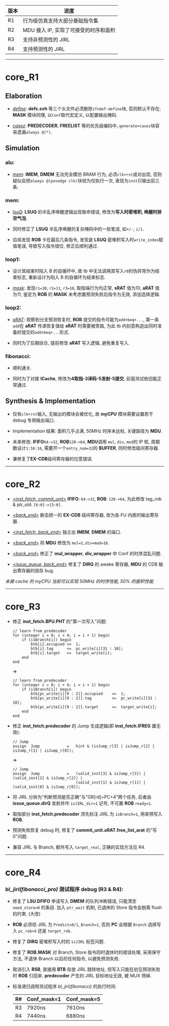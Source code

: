 | 版本 | 进度 |
| - | - |
| R1 | 行为级仿真支持大部分基础指令集 |
| R2 | MDU 接入 IP, 实现了可接受的时序和面积 |
| R3 | 支持非预测性的 JIRL |
| R4 | 支持预测性的 JIRL |

---

# core_R1 #

## Elaboration ##

- <u>*define*</u>: **defs.svh** 等三个头文件必须删除`ifndef-define`块, 否则默认不存在; **MASK** 模块同理, 以`Conf`取代宏定义, 以配置输出掩码.

- <u>*casez*</u>: **PREDECODER**, **FREELIST** 等的优先级编码中, `generate+casez`块容易遗漏`always @(*)`.

## Simulation ##

### alu: ###

- <u>*mem*</u>: **IMEM**, **DMEM** 无法完全模仿 BRAM 行为, 必须`clk+rst`成对出现, 否则疑似会把`always @(posedge clk)`块视为仅执行一次, 表现为`inst`只输出前三条.

### mem: ###

- <u>*lsuQ*</u>: **LSUQ** 的半乱序唤醒逻辑出现致命错误, 修改为**写入时密堆积, 唤醒时排空气泡**.

- 同时修正了 **LSUQ** 半乱序唤醒的复杂掩码中的一些笔误, 如`+/-`, `i/1`.

- 后续发现 **ROB** 卡在最后几条指令, 发现是 **LSUQ** 密堆积写入时`write_index`赋值笔误, 导致写入指令错位, 修正后顺利通过.

### loop1: ###

- 设计其结束时陷入 B 的自循环中, 故 tb 中无法调用其写入`r0`的伪异常作为结束标志, 重新设计为陷入 B 的自循环为结束标志.

- <u>*mask*</u>: 发现`r1=10`, `r2=11`, `r3=10`, 取指端行为均正常, **sRAT** 值为10, **aRAT** 值为11, 鉴定为 **ROB** 的 **MASK** 未考虑置预测失败后指令为无效, 添加选择逻辑.

### loop2: ###

- <u>*aRAT*</u>: 观察到分支预测恢复时, **ROB** 提交的指令可能为`add+beq+...`, 第一条`add`在 **aRAT** 传递恢复值给 **sRAT** 时需要被旁路, 为此 tb 内刻意构造出同时准备好提交的`add+beq+...`形式.

- 同时为了后期综合, 提前修改 **aRAT** 写入逻辑, 避免重复写入.

### fibonacci: ###

- 顺利通关.

- 同时为了对接 **ICache**, 修改为**4取指-3译码-5发射-5提交**, 前面测试依旧能正常通过.

## Synthesis & Implementation ##

- 仅有`clk+rst`输入, 无输出的模块会被优化, 故 **myCPU** 模块需要设置若干 debug 专用输出端口.

- Implementation 结果: 面积几乎占满, 50MHz 时序未达标, 关键路径为 **MDU**.
- 未来修改: **IFIFO**`64->32`, **ROB**`128->64`, **MDU**调用 `mul`, `div`, `mod`的 IP 核, 周期数设计`1:16:16`, 需要开一个`entry_num=32`的 **BUFFER**, 同时修改级间寄存器.

- 兼修复了**EX-CDB**级间寄存器的位宽错误.

---

# core_R2 #

- <u>*<inst_fetch, commit_unit>*</u> **IFIFO**: `64->32`, **ROB**: `128->64`, 为此修改 tag_rob & ptr_old: `[6:0]->[5:0]`.

- <u>*<back_end>*</u> 删去统一的 **EX-CDB** 级间寄存器, 改为各 FU 内嵌的输出寄存器.

- <u>*<inst_fetch, back_end>*</u> 独立出 **IMEM**, **DMEM** 的端口.

- <u>*<back_end>*</u> 将 **MDU** 修改为 `mul=1,div=mod=16`.

- <u>*<back_end>*</u> 修正了 **mul_wrapper**, **div_wrapper** 中 Conf 的时序混乱问题.

- <u>*<issue_queue, back_end>*</u> 修复了 **DIRQ** 的 awake 寄存器, **MDU** 的 CDB 输出寄存器的锁存 bug.

*未接 cache 的 myCPU 当前可以实现 50MHz 的时序性能, 50% 的面积性能.*

---

# core_R3 #

- 修正 **inst_fetch.BPU.PHT** 的"第一次写入"问题:
    ```
    // learn from predecoder
    for (integer i = 0; i < 4; i = i + 1) begin
        if (isBranch[i]) begin
            btb[i].occupied <=  1;
            btb[i].tag      <=  pc_write[i][31 : 10];
            btb[i].target   <=  target_write[i];
        end
    end
    ```
    $\Rightarrow$
    ```
    // learn from predecoder
    for (integer i = 0; i < 4; i = i + 1) begin
        if (isBranch[i]) begin
            btb[pc_write[i][9 : 2]].occupied    <=  1;
            btb[pc_write[i][9 : 2]].tag         <=  pc_write[i][31 : 10];
            btb[pc_write[i][9 : 2]].target      <=  target_write[i];
        end
    end
    ```

- 修正 **inst_fetch.predecoder** 的 Jump 生成逻辑(即 **inst_fetch.IFREG** 置无效):
    ```
    // Jump
    assign  Jump            =   hint & (isJump_r[3] | isJump_r[2] | isJump_r[1] | isJump_r[0]);
    ```
    $\Rightarrow$
    ```
    // Jump
    assign  Jump            =   (valid_inst[3] & isJump_r[3]) | (valid_inst[2] & isJump_r[2]) |
                                (valid_inst[1] & isJump_r[1]) | (valid_inst[0] & isJump_r[0]);
    ```

- 将 JIRL 分拆为"判断预测是否正确"与"GR[rd]=PC+4"两个任务, 后者由 **issue_queue.dirQ** 发射并作 `isJIRL_dir=1` 记号, 不可置 **ROB** `ready=1`.

- 取指部分 **inst_fetch.predecoder** 须先标注 JIRL 为 `isBranch=1`, 用来预写入 **ROB**.

- 预测失败恢复 debug 时, 修复了 **commit_unit.aRAT.free_list_arat** 的"写0"问题.

- 兼容 JIRL 与 Branch, 额外写入 `target_real`, 正确的实现方法见 R4.

---

# core_R4 #

### *bl_jirl(fibonacci_pro)* 测试程序 debug (R3 & R4): ###

- 修复了 **LSU.DFIFO** 申请写入 **DMEM** 的队列冲刷错误, 只能清空 `need_store=0` 的条目. 加入 `ptr_wait` 机制, 已退休的 Store 指令会脱离 flush 的约束. (大改)

- **ROB** 必须视 JIRL 为 `Predict=0/1`, `Branch=1`, 否则 **PC** 会根据 `Branch` 选择写入 `pc_rob+4` 还是 `target_rob`.

- 修复了 **DIRQ** 密堆积写入时的 `isJIRL` 标签问题.

- 修复了 **ROB.MASK** 对 Branch, Store 指令同时退休时的错误处理, 采用保守方法, 不退休 Branch 以后的任何指令, 以避免预测失败.

- 取消引入 **RSB**, 直接用 **BTB** 存放 JIRL 跳转地址, 但写入只能在初见预测失败时 **ROB** 引回来. **predecoder** 产生的 JIRL 目标地址无效, 被 MUX 筛掉.

- 标准递归调用测试程序 *bl_jirl(fibonacci)* 的执行时间:

    | R# | Conf_mask=1 | Conf_mask=5 |
    | - | - | - |
    | R3 | 7920ns | 7610ns |
    | R4 | 7440ns | 6880ns |
